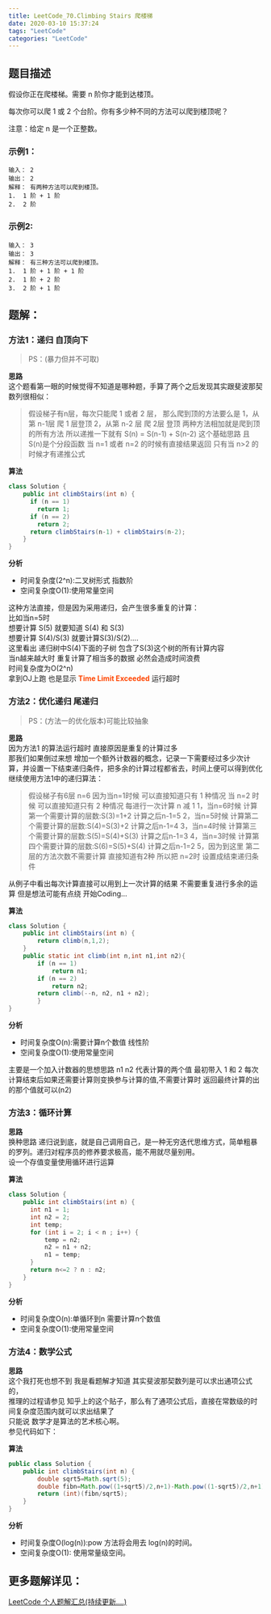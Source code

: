 ```yaml
---
title: LeetCode_70.Climbing Stairs 爬楼梯
date: 2020-03-10 15:37:24
tags: "LeetCode"
categories: "LeetCode"
---
```

## 题目描述
假设你正在爬楼梯。需要 n 阶你才能到达楼顶。

每次你可以爬 1 或 2 个台阶。你有多少种不同的方法可以爬到楼顶呢？

注意：给定 n 是一个正整数。
<!--more-->

### 示例1：
```
输入： 2   
输出： 2   
解释： 有两种方法可以爬到楼顶。
1.  1 阶 + 1 阶
2.  2 阶
```
### 示例2:
```
输入： 3   
输出： 3   
解释： 有三种方法可以爬到楼顶。
1.  1 阶 + 1 阶 + 1 阶
2.  1 阶 + 2 阶
3.  2 阶 + 1 阶
```

## 题解：
### 方法1：递归 自顶向下
>PS：(暴力但并不可取)

**思路**   
这个题看第一眼的时候觉得不知道是哪种题，手算了两个之后发现其实跟斐波那契数列很相似：

>假设梯子有n层，每次只能爬 1 或者 2 层，
那么爬到顶的方法要么是
1，从第 n-1层 爬 1 层登顶
2，从第 n-2 层 爬 2层 登顶
两种方法相加就是爬到顶的所有方法
所以递推一下就有
S(n) = S(n-1) + S(n-2)
这个基础思路
且S(n)是个分段函数 当 n=1 或者 n=2 的时候有直接结果返回 只有当 n>2 的时候才有递推公式

**算法**
```java
class Solution {
    public int climbStairs(int n) {
      if (n == 1)
        return 1;
      if (n == 2)
        return 2;
      return climbStairs(n-1) + climbStairs(n-2);
    }
}
```

**分析**
* 时间复杂度(2^n):二叉树形式 指数阶   
* 空间复杂度O(1):使用常量空间   

这种方法直接，但是因为采用递归，会产生很多重复的计算：   
比如当n=5时   
想要计算 S(5) 就要知道 S(4) 和 S(3)   
想要计算 S(4)/S(3) 就要计算S(3)/S(2)….   
这里看出 递归树中S(4)下面的子树 包含了S(3)这个树的所有计算内容   
当n越来越大时 重复计算了相当多的数据 必然会造成时间浪费   
时间复杂度为O(2^n)   
拿到OJ上跑 也是显示 **<font color=#FF4500> Time Limit Exceeded</font>** 运行超时

### 方法2：优化递归 尾递归
>PS：(方法一的优化版本)可能比较抽象

**思路**   
因为方法1 的算法运行超时 直接原因是重复的计算过多   
那我们如果倒过来想 增加一个额外计数器的概念，记录一下需要经过多少次计算，并设置一下结束递归条件，把多余的计算过程都省去，时间上便可以得到优化   
继续使用方法1中的递归算法：

>假设梯子有6层 n=6
因为当n=1时候 可以直接知道只有 1 种情况
当 n=2 时候 可以直接知道只有 2 种情况
每进行一次计算 n 减 1
1，当n=6时候 计算第一个需要计算的层数:S(3)=1+2 计算之后n-1=5
2，当n=5时候 计算第二个需要计算的层数:S(4)=S(3)+2 计算之后n-1=4
3，当n=4时候 计算第三个需要计算的层数:S(5)=S(4)+S(3) 计算之后n-1=3
4，当n=3时候 计算第四个需要计算的层数:S(6)=S(5)+S(4) 计算之后n-1=2
5，因为到这里 第二层的方法次数不需要计算 直接知道有2种 所以把 n=2时 设置成结束递归条件

从例子中看出每次计算直接可以用到上一次计算的结果 不需要重复进行多余的运算 但是想法可能有点绕 开始Coding…

**算法**
```java
class Solution {
    public int climbStairs(int n) {
        return climb(n,1,2);
    }
    public static int climb(int n,int n1,int n2){
        if (n == 1)
            return n1;
        if (n == 2)
            return n2;
        return climb(--n, n2, n1 + n2);
        }
}
```
**分析**

* 时间复杂度O(n):需要计算n个数值 线性阶   
* 空间复杂度O(1):使用常量空间

主要是一个加入计数器的思想思路
n1 n2 代表计算的两个值 最初带入 1 和 2
每次计算结束后如果还需要计算则变换参与计算的值,不需要计算时 返回最终计算的出的那个值就可以(n2)

### 方法3：循环计算
**思路**   
换种思路 递归说到底，就是自己调用自己，是一种无穷迭代思维方式，简单粗暴的罗列。递归对程序员的修养要求极高，能不用就尽量别用。   
设一个存值变量使用循环进行运算

**算法**
```java
class Solution {
    public int climbStairs(int n) {
      int n1 = 1;
      int n2 = 2;
      int temp;
      for (int i = 2; i < n ; i++) {
          temp = n2;
          n2 = n1 + n2;
          n1 = temp;
      }
      return n<=2 ? n : n2;
    }
}
```
**分析**

* 时间复杂度O(n):单循环到n 需要计算n个数值
* 空间复杂度O(1):使用常量空间

### 方法4：数学公式
**思路**    
这个我打死也想不到 我是看题解才知道 其实斐波那契数列是可以求出通项公式的，   
推理的过程请参见 知乎上的这个贴子，那么有了通项公式后，直接在常数级的时间复杂度范围内就可以求出结果了   
只能说 数学才是算法的艺术核心啊。   
参见代码如下：

**算法**
```java
public class Solution {
    public int climbStairs(int n) {
        double sqrt5=Math.sqrt(5);
        double fibn=Math.pow((1+sqrt5)/2,n+1)-Math.pow((1-sqrt5)/2,n+1);
        return (int)(fibn/sqrt5);
    }
}
```
**分析**

* 时间复杂度O(log(n)):pow 方法将会用去 log(n)的时间。
* 空间复杂度O(1): 使用常量级空间。

## 更多题解详见：
[LeetCode 个人题解汇总(持续更新....)](https://www.macchac.com/2020/03/10/LeetCode-ALL/)
